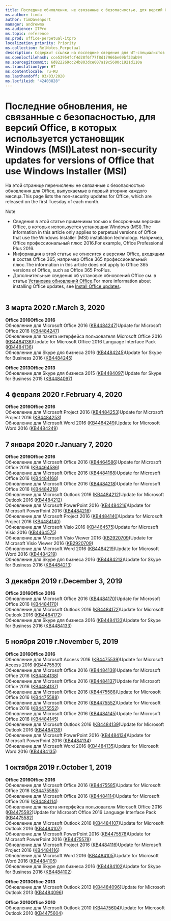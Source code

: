 ```yaml
---
title: Последние обновления, не связанные с безопасностью, для версий Office, в которых используется установщик Windows (MSI)
ms.author: timda
author: TimDavenport
manager: andrewmo
ms.audience: ITPro
ms.topic: reference
ms.prod: office-perpetual-itpro
localization_priority: Priority
ms.collection: RelNotes_Perpetual
description: Содержит ссылки на последние сведения для ИТ-специалистов об обновлениях, не связанных с безопасностью, для бессрочных версий Office 2016, Office 2013 и Office 2010
ms.openlocfilehash: cce53954fcf4d28f6f77f8d17966be69bf33ab94
ms.sourcegitcommit: 6d822269cc24b803dce007a19c5600c1921d110a
ms.translationtype: HT
ms.contentlocale: ru-RU
ms.lasthandoff: 03/03/2020
ms.locfileid: "42403828"
---
```

# <a name="latest-non-security-updates-for-versions-of-office-that-use-windows-installer-msi"></a><span data-ttu-id="27e16-103">Последние обновления, не связанные с безопасностью, для версий Office, в которых используется установщик Windows (MSI)</span><span class="sxs-lookup"><span data-stu-id="27e16-103">Latest non-security updates for versions of Office that use Windows Installer (MSI)</span></span>

<span data-ttu-id="27e16-104">На этой странице перечислены не связанные с безопасностью обновления для Office, выпускаемые в первый вторник каждого месяца.</span><span class="sxs-lookup"><span data-stu-id="27e16-104">This page lists the non-security updates for Office, which are released on the first Tuesday of each month.</span></span>

> [!NOTE]
> - <span data-ttu-id="27e16-105">Сведения в этой статье применимы только к бессрочным версиям Office, в которых используется установщик Windows (MSI).</span><span class="sxs-lookup"><span data-stu-id="27e16-105">The information in this article only applies to perpetual versions of Office that use the Windows Installer (MSI) installation technology.</span></span> <span data-ttu-id="27e16-106">Например, Office профессиональный плюс 2016.</span><span class="sxs-lookup"><span data-stu-id="27e16-106">For example, Office Professional Plus 2016.</span></span>
> - <span data-ttu-id="27e16-107">Информация в этой статье не относится к версиям Office, входящим в состав Office 365, например Office 365 профессиональный плюс.</span><span class="sxs-lookup"><span data-stu-id="27e16-107">The information in this article does not apply to Office 365 versions of Office, such as Office 365 ProPlus.</span></span>
> - <span data-ttu-id="27e16-108">Дополнительные сведения об установке обновлений Office см. в статье [Установка обновлений Office](https://support.office.com/article/2ab296f3-7f03-43a2-8e50-46de917611c5).</span><span class="sxs-lookup"><span data-stu-id="27e16-108">For more information about installing Office updates, see [Install Office updates](https://support.office.com/article/2ab296f3-7f03-43a2-8e50-46de917611c5).</span></span>
<br/><br/>

## <a name="march-3-2020"></a><span data-ttu-id="27e16-109">3 марта 2020 г.</span><span class="sxs-lookup"><span data-stu-id="27e16-109">March 3, 2020</span></span>

<span data-ttu-id="27e16-110">**Office 2016**</span><span class="sxs-lookup"><span data-stu-id="27e16-110">**Office 2016**</span></span><br/>
<span data-ttu-id="27e16-111">Обновление для Microsoft Office 2016 ([KB4484247](https://support.microsoft.com/help/4484247))</span><span class="sxs-lookup"><span data-stu-id="27e16-111">Update for Microsoft Office 2016 ([KB4484247](https://support.microsoft.com/help/4484247))</span></span><br/> <span data-ttu-id="27e16-112">Обновление для пакета интерфейса пользователя Microsoft Office 2016 ([KB4484136](https://support.microsoft.com/help/4484136))</span><span class="sxs-lookup"><span data-stu-id="27e16-112">Update for Microsoft Office 2016 Language Interface Pack ([KB4484136](https://support.microsoft.com/help/4484136))</span></span><br/>
<span data-ttu-id="27e16-113">Обновление для Skype для бизнеса 2016 ([KB4484245](https://support.microsoft.com/help/4484245))</span><span class="sxs-lookup"><span data-stu-id="27e16-113">Update for Skype for Business 2016 ([KB4484245](https://support.microsoft.com/help/4484245))</span></span> <br/>

<span data-ttu-id="27e16-114">**Office 2013**</span><span class="sxs-lookup"><span data-stu-id="27e16-114">**Office 2013**</span></span><br/>
<span data-ttu-id="27e16-115">Обновление для Skype для бизнеса 2015 ([KB4484097](https://support.microsoft.com/help/4484097))</span><span class="sxs-lookup"><span data-stu-id="27e16-115">Update for Skype for Business 2015 ([KB4484097](https://support.microsoft.com/help/4484097))</span></span><br/>


## <a name="february-4-2020"></a><span data-ttu-id="27e16-116">4 февраля 2020 г.</span><span class="sxs-lookup"><span data-stu-id="27e16-116">February 4, 2020</span></span>

<span data-ttu-id="27e16-117">**Office 2016**</span><span class="sxs-lookup"><span data-stu-id="27e16-117">**Office 2016**</span></span><br/>
<span data-ttu-id="27e16-118">Обновление для Microsoft Project 2016 ([KB4484253](https://support.microsoft.com/help/4484253))</span><span class="sxs-lookup"><span data-stu-id="27e16-118">Update for Microsoft Project 2016 ([KB4484253](https://support.microsoft.com/help/4484253))</span></span> <br/>
<span data-ttu-id="27e16-119">Обновление для Microsoft Word 2016 ([KB4484249](https://support.microsoft.com/help/4484249))</span><span class="sxs-lookup"><span data-stu-id="27e16-119">Update for Microsoft Word 2016 ([KB4484249](https://support.microsoft.com/help/4484249))</span></span> <br/>

## <a name="january-7-2020"></a><span data-ttu-id="27e16-120">7 января 2020 г.</span><span class="sxs-lookup"><span data-stu-id="27e16-120">January 7, 2020</span></span>

<span data-ttu-id="27e16-121">**Office 2016**</span><span class="sxs-lookup"><span data-stu-id="27e16-121">**Office 2016**</span></span><br/>
<span data-ttu-id="27e16-122">Обновление для Microsoft Office 2016 ([KB4464586](https://support.microsoft.com/help/4464586))</span><span class="sxs-lookup"><span data-stu-id="27e16-122">Update for Microsoft Office 2016 ([KB4464586](https://support.microsoft.com/help/4464586))</span></span> <br/>
<span data-ttu-id="27e16-123">Обновление для Microsoft Office 2016 ([KB4484168](https://support.microsoft.com/help/4484168))</span><span class="sxs-lookup"><span data-stu-id="27e16-123">Update for Microsoft Office 2016 ([KB4484168](https://support.microsoft.com/help/4484168))</span></span> <br/>
<span data-ttu-id="27e16-124">Обновление для Microsoft Office 2016 ([KB4484218](https://support.microsoft.com/help/4484218))</span><span class="sxs-lookup"><span data-stu-id="27e16-124">Update for Microsoft Office 2016 ([KB4484218](https://support.microsoft.com/help/4484218))</span></span> <br/>
<span data-ttu-id="27e16-125">Обновление для Microsoft Outlook 2016 ([KB4484212](https://support.microsoft.com/help/4484212))</span><span class="sxs-lookup"><span data-stu-id="27e16-125">Update for Microsoft Outlook 2016 ([KB4484212](https://support.microsoft.com/help/4484212))</span></span> <br/>
<span data-ttu-id="27e16-126">Обновление для Microsoft PowerPoint 2016 ([KB4484216](https://support.microsoft.com/help/4484216))</span><span class="sxs-lookup"><span data-stu-id="27e16-126">Update for Microsoft PowerPoint 2016 ([KB4484216](https://support.microsoft.com/help/4484216))</span></span> <br/>
<span data-ttu-id="27e16-127">Обновление для Microsoft Project 2016 ([KB4484140](https://support.microsoft.com/help/4484140))</span><span class="sxs-lookup"><span data-stu-id="27e16-127">Update for Microsoft Project 2016 ([KB4484140](https://support.microsoft.com/help/4484140))</span></span> <br/>
<span data-ttu-id="27e16-128">Обновление для Microsoft Visio 2016 ([KB4464575](https://support.microsoft.com/help/4464575))</span><span class="sxs-lookup"><span data-stu-id="27e16-128">Update for Microsoft Visio 2016 ([KB4464575](https://support.microsoft.com/help/4464575))</span></span> <br/>
<span data-ttu-id="27e16-129">Обновление для Microsoft Visio Viewer 2016 ([KB2920709](https://support.microsoft.com/help/2920709))</span><span class="sxs-lookup"><span data-stu-id="27e16-129">Update for Microsoft Visio Viewer 2016 ([KB2920709](https://support.microsoft.com/help/2920709))</span></span> <br/>
<span data-ttu-id="27e16-130">Обновление для Microsoft Word 2016 ([KB4484219](https://support.microsoft.com/help/4484219))</span><span class="sxs-lookup"><span data-stu-id="27e16-130">Update for Microsoft Word 2016 ([KB4484219](https://support.microsoft.com/help/4484219))</span></span> <br/>
<span data-ttu-id="27e16-131">Обновление для Skype для бизнеса 2016 ([KB4484213](https://support.microsoft.com/help/4484213))</span><span class="sxs-lookup"><span data-stu-id="27e16-131">Update for Skype for Business 2016 ([KB4484213](https://support.microsoft.com/help/4484213))</span></span> <br/>


## <a name="december-3-2019"></a><span data-ttu-id="27e16-132">3 декабря 2019 г.</span><span class="sxs-lookup"><span data-stu-id="27e16-132">December 3, 2019</span></span>

<span data-ttu-id="27e16-133">**Office 2016**</span><span class="sxs-lookup"><span data-stu-id="27e16-133">**Office 2016**</span></span><br/>
<span data-ttu-id="27e16-134">Обновление для Microsoft Office 2016 ([KB4484170](https://support.microsoft.com/help/4484170))</span><span class="sxs-lookup"><span data-stu-id="27e16-134">Update for Microsoft Office 2016 ([KB4484170](https://support.microsoft.com/help/4484170))</span></span> <br/>
<span data-ttu-id="27e16-135">Обновление для Microsoft Outlook 2016 ([KB4484172](https://support.microsoft.com/help/4484172))</span><span class="sxs-lookup"><span data-stu-id="27e16-135">Update for Microsoft Outlook 2016 ([KB4484172](https://support.microsoft.com/help/4484172))</span></span> <br/>
<span data-ttu-id="27e16-136">Обновление для Skype для бизнеса 2016 ([KB4484133](https://support.microsoft.com/help/4484133))</span><span class="sxs-lookup"><span data-stu-id="27e16-136">Update for Skype for Business 2016 ([KB4484133](https://support.microsoft.com/help/4484133))</span></span> <br/>

## <a name="november-5-2019"></a><span data-ttu-id="27e16-137">5 ноября 2019 г.</span><span class="sxs-lookup"><span data-stu-id="27e16-137">November 5, 2019</span></span>

<span data-ttu-id="27e16-138">**Office 2016**</span><span class="sxs-lookup"><span data-stu-id="27e16-138">**Office 2016**</span></span><br/>
<span data-ttu-id="27e16-139">Обновление для Microsoft Access 2016 ([KB4475539](https://support.microsoft.com/help/4475539))</span><span class="sxs-lookup"><span data-stu-id="27e16-139">Update for Microsoft Access 2016 ([KB4475539](https://support.microsoft.com/help/4475539))</span></span> <br/>
<span data-ttu-id="27e16-140">Обновление для Microsoft Office 2016 ([KB4484138](https://support.microsoft.com/help/4484138))</span><span class="sxs-lookup"><span data-stu-id="27e16-140">Update for Microsoft Office 2016 ([KB4484138](https://support.microsoft.com/help/4484138))</span></span> <br/>
<span data-ttu-id="27e16-141">Обновление для Microsoft Office 2016 ([KB4484137](https://support.microsoft.com/help/4484137))</span><span class="sxs-lookup"><span data-stu-id="27e16-141">Update for Microsoft Office 2016 ([KB4484137](https://support.microsoft.com/help/4484137))</span></span> <br/>
<span data-ttu-id="27e16-142">Обновление для Microsoft Office 2016 ([KB4475588](https://support.microsoft.com/help/4475588))</span><span class="sxs-lookup"><span data-stu-id="27e16-142">Update for Microsoft Office 2016 ([KB4475588](https://support.microsoft.com/help/4475588))</span></span> <br/>
<span data-ttu-id="27e16-143">Обновление для Microsoft Office 2016 ([KB4475552](https://support.microsoft.com/help/4475552))</span><span class="sxs-lookup"><span data-stu-id="27e16-143">Update for Microsoft Office 2016 ([KB4475552](https://support.microsoft.com/help/4475552))</span></span> <br/>
<span data-ttu-id="27e16-144">Обновление для Microsoft Office 2016 ([KB4484145](https://support.microsoft.com/help/4484145))</span><span class="sxs-lookup"><span data-stu-id="27e16-144">Update for Microsoft Office 2016 ([KB4484145](https://support.microsoft.com/help/4484145))</span></span> <br/>
<span data-ttu-id="27e16-145">Обновление для Microsoft Outlook 2016 ([KB4484139](https://support.microsoft.com/help/4484139))</span><span class="sxs-lookup"><span data-stu-id="27e16-145">Update for Microsoft Outlook 2016 ([KB4484139](https://support.microsoft.com/help/4484139))</span></span> <br/>
<span data-ttu-id="27e16-146">Обновление для Microsoft PowerPoint 2016 ([KB4484134](https://support.microsoft.com/help/4484134))</span><span class="sxs-lookup"><span data-stu-id="27e16-146">Update for Microsoft PowerPoint 2016 ([KB4484134](https://support.microsoft.com/help/4484134))</span></span> <br/>
<span data-ttu-id="27e16-147">Обновление для Microsoft Word 2016 ([KB4484135](https://support.microsoft.com/help/4484135))</span><span class="sxs-lookup"><span data-stu-id="27e16-147">Update for Microsoft Word 2016 ([KB4484135](https://support.microsoft.com/help/4484135))</span></span> <br/>

## <a name="october-1-2019"></a><span data-ttu-id="27e16-148">1 октября 2019 г.</span><span class="sxs-lookup"><span data-stu-id="27e16-148">October 1, 2019</span></span>

<span data-ttu-id="27e16-149">**Office 2016**</span><span class="sxs-lookup"><span data-stu-id="27e16-149">**Office 2016**</span></span><br/>
<span data-ttu-id="27e16-150">Обновление для Microsoft Office 2016 ([KB4475585](https://support.microsoft.com/help/4475585))</span><span class="sxs-lookup"><span data-stu-id="27e16-150">Update for Microsoft Office 2016 ([KB4475585](https://support.microsoft.com/help/4475585))</span></span> <br/> <span data-ttu-id="27e16-151">Обновление для Microsoft Office 2016 ([KB4484114](https://support.microsoft.com/help/4484114))</span><span class="sxs-lookup"><span data-stu-id="27e16-151">Update for Microsoft Office 2016 ([KB4484114](https://support.microsoft.com/help/4484114))</span></span> <br/>
<span data-ttu-id="27e16-152">Обновление для пакета интерфейса пользователя Microsoft Office 2016 ([KB4475582](https://support.microsoft.com/help/4475582))</span><span class="sxs-lookup"><span data-stu-id="27e16-152">Update for Microsoft Office 2016 Language Interface Pack ([KB4475582](https://support.microsoft.com/help/4475582))</span></span><br/>
<span data-ttu-id="27e16-153">Обновление для Microsoft Outlook 2016 ([KB4484107](https://support.microsoft.com/help/4484107))</span><span class="sxs-lookup"><span data-stu-id="27e16-153">Update for Microsoft Outlook 2016 ([KB4484107](https://support.microsoft.com/help/4484107))</span></span> <br/>
<span data-ttu-id="27e16-154">Обновление для Microsoft PowerPoint 2016 ([KB4475578](https://support.microsoft.com/help/4475578))</span><span class="sxs-lookup"><span data-stu-id="27e16-154">Update for Microsoft PowerPoint 2016 ([KB4475578](https://support.microsoft.com/help/4475578))</span></span> <br/>
<span data-ttu-id="27e16-155">Обновление для Microsoft Project 2016 ([KB4484116](https://support.microsoft.com/help/4484116))</span><span class="sxs-lookup"><span data-stu-id="27e16-155">Update for Microsoft Project 2016 ([KB4484116](https://support.microsoft.com/help/4484116))</span></span> <br/>
<span data-ttu-id="27e16-156">Обновление для Microsoft Word 2016 ([KB4484105](https://support.microsoft.com/help/4484105))</span><span class="sxs-lookup"><span data-stu-id="27e16-156">Update for Microsoft Word 2016 ([KB4484105](https://support.microsoft.com/help/4484105))</span></span> <br/>
<span data-ttu-id="27e16-157">Обновление для Skype для бизнеса 2016 ([KB4484102](https://support.microsoft.com/help/4484102))</span><span class="sxs-lookup"><span data-stu-id="27e16-157">Update for Skype for Business 2016 ([KB4484102](https://support.microsoft.com/help/4484102))</span></span> <br/>

<span data-ttu-id="27e16-158">**Office 2013**</span><span class="sxs-lookup"><span data-stu-id="27e16-158">**Office 2013**</span></span><br/>
<span data-ttu-id="27e16-159">Обновление для Microsoft Outlook 2013 ([KB4484096](https://support.microsoft.com/help/4484096))</span><span class="sxs-lookup"><span data-stu-id="27e16-159">Update for Microsoft Outlook 2013 ([KB4484096](https://support.microsoft.com/help/4484096))</span></span><br/>

<span data-ttu-id="27e16-160">**Office 2010**</span><span class="sxs-lookup"><span data-stu-id="27e16-160">**Office 2010**</span></span><br/>
<span data-ttu-id="27e16-161">Обновление для Microsoft Outlook 2010 ([KB4475604](https://support.microsoft.com/help/4475604))</span><span class="sxs-lookup"><span data-stu-id="27e16-161">Update for Microsoft Outlook 2010 ([KB4475604](https://support.microsoft.com/help/4475604))</span></span><br/><br/>

